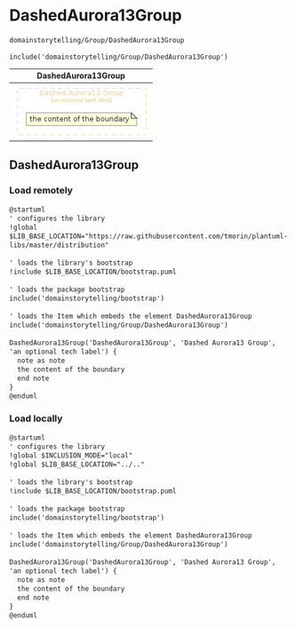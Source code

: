# DashedAurora13Group


```text
domainstorytelling/Group/DashedAurora13Group
```

```text
include('domainstorytelling/Group/DashedAurora13Group')
```



| DashedAurora13Group |
| :---: |
| ![illustration for DashedAurora13Group](../../domainstorytelling/Group/DashedAurora13Group.Local.png) |







## DashedAurora13Group

### Load remotely
```plantuml
@startuml
' configures the library
!global $LIB_BASE_LOCATION="https://raw.githubusercontent.com/tmorin/plantuml-libs/master/distribution"

' loads the library's bootstrap
!include $LIB_BASE_LOCATION/bootstrap.puml

' loads the package bootstrap
include('domainstorytelling/bootstrap')

' loads the Item which embeds the element DashedAurora13Group
include('domainstorytelling/Group/DashedAurora13Group')

DashedAurora13Group('DashedAurora13Group', 'Dashed Aurora13 Group', 'an optional tech label') {
  note as note
  the content of the boundary
  end note
}
@enduml
```

### Load locally
```plantuml
@startuml
' configures the library
!global $INCLUSION_MODE="local"
!global $LIB_BASE_LOCATION="../.."

' loads the library's bootstrap
!include $LIB_BASE_LOCATION/bootstrap.puml

' loads the package bootstrap
include('domainstorytelling/bootstrap')

' loads the Item which embeds the element DashedAurora13Group
include('domainstorytelling/Group/DashedAurora13Group')

DashedAurora13Group('DashedAurora13Group', 'Dashed Aurora13 Group', 'an optional tech label') {
  note as note
  the content of the boundary
  end note
}
@enduml
```

